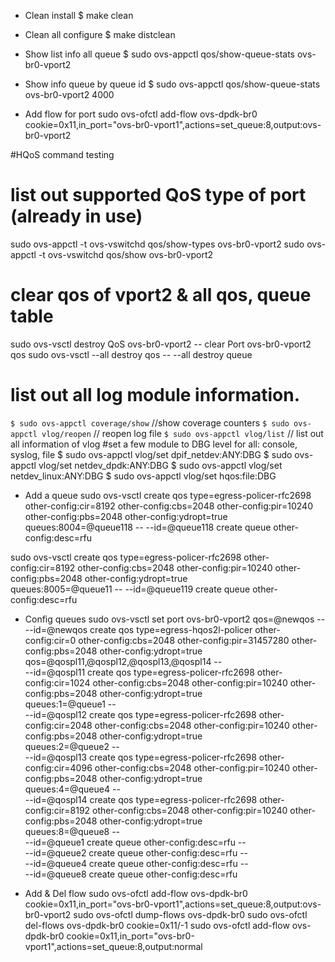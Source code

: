 * Clean install
$ make clean
* Clean all configure
$ make distclean

* Show list info all queue
$ sudo ovs-appctl qos/show-queue-stats ovs-br0-vport2 
* Show info queue by queue id
$ sudo ovs-appctl qos/show-queue-stats ovs-br0-vport2 4000
* Add flow for port
sudo ovs-ofctl add-flow ovs-dpdk-br0 cookie=0x11,in_port="ovs-br0-vport1",actions=set_queue:8,output:ovs-br0-vport2

#HQoS command testing
# list out supported QoS type of port (already in use)
sudo ovs-appctl -t ovs-vswitchd qos/show-types ovs-br0-vport2
sudo ovs-appctl -t ovs-vswitchd qos/show ovs-br0-vport2
# clear qos of vport2 & all qos, queue table
sudo ovs-vsctl destroy QoS ovs-br0-vport2 -- clear Port ovs-br0-vport2 qos
sudo ovs-vsctl --all destroy qos -- --all destroy queue
# list out all log module information.
`$ sudo ovs-appctl coverage/show`   //show coverage counters
`$ sudo ovs-appctl vlog/reopen`  // reopen log file
`$ sudo ovs-appctl vlog/list`    // list out all information of vlog
#set a few module to DBG level for all: console, syslog, file
$ sudo ovs-appctl vlog/set dpif_netdev:ANY:DBG
$ sudo ovs-appctl vlog/set netdev_dpdk:ANY:DBG
$ sudo ovs-appctl vlog/set netdev_linux:ANY:DBG
$ sudo ovs-appctl vlog/set hqos:file:DBG

* Add a queue 
sudo ovs-vsctl create qos type=egress-policer-rfc2698 other-config:cir=8192 other-config:cbs=2048 other-config:pir=10240 other-config:pbs=2048 other-config:ydropt=true \
queues:8004=@queue118 -- --id=@queue118 create queue other-config:desc=rfu

sudo ovs-vsctl create qos type=egress-policer-rfc2698 other-config:cir=8192 other-config:cbs=2048 other-config:pir=10240 other-config:pbs=2048 other-config:ydropt=true \
queues:8005=@queue11 -- --id=@queue119 create queue other-config:desc=rfu

* Config queues
sudo ovs-vsctl set port ovs-br0-vport2 qos=@newqos -- \
--id=@newqos create qos type=egress-hqos2l-policer other-config:cir=0 other-config:cbs=2048 other-config:pir=31457280 other-config:pbs=2048 other-config:ydropt=true \
qos=@qospl11,@qospl12,@qospl13,@qospl14 -- \
--id=@qospl11 create qos type=egress-policer-rfc2698 other-config:cir=1024 other-config:cbs=2048 other-config:pir=10240 other-config:pbs=2048 other-config:ydropt=true \
queues:1=@queue1 -- \
--id=@qospl12 create qos type=egress-policer-rfc2698 other-config:cir=2048 other-config:cbs=2048 other-config:pir=10240 other-config:pbs=2048 other-config:ydropt=true \
queues:2=@queue2 -- \
--id=@qospl13 create qos type=egress-policer-rfc2698 other-config:cir=4096 other-config:cbs=2048 other-config:pir=10240 other-config:pbs=2048 other-config:ydropt=true \
queues:4=@queue4 -- \
--id=@qospl14 create qos type=egress-policer-rfc2698 other-config:cir=8192 other-config:cbs=2048 other-config:pir=10240 other-config:pbs=2048 other-config:ydropt=true \
queues:8=@queue8 -- \
--id=@queue1 create queue other-config:desc=rfu -- \
--id=@queue2 create queue other-config:desc=rfu -- \
--id=@queue4 create queue other-config:desc=rfu -- \
--id=@queue8 create queue other-config:desc=rfu

* Add & Del flow
sudo ovs-ofctl add-flow ovs-dpdk-br0 cookie=0x11,in_port="ovs-br0-vport1",actions=set_queue:8,output:ovs-br0-vport2
sudo ovs-ofctl dump-flows ovs-dpdk-br0
sudo ovs-ofctl del-flows ovs-dpdk-br0 cookie=0x11/-1
sudo ovs-ofctl add-flow ovs-dpdk-br0 cookie=0x11,in_port="ovs-br0-vport1",actions=set_queue:8,output:normal

